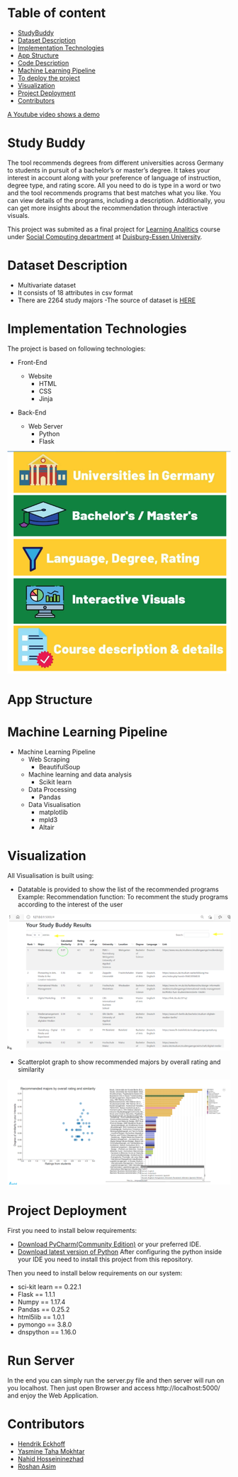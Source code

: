 # Table of content
- [StudyBuddy](https://github.com/roshan95/Study-Buddy#study-buddy)
- [Dataset Description](https://github.com/roshan95/Study-Buddy#dataset-description)
- [Implementation Technologies](https://github.com/roshan95/Study-Buddy#implementation-technologies)
- [App Structure](https://github.com/roshan95/Study-Buddy#app-structure)
- [Code Description](https://github.com/roshan95/Study-Buddy#app-structure)
- [Machine Learning Pipeline](https://github.com/roshan95/Study-Buddy#app-structure)
- [To deploy the project](https://github.com/roshan95/Study-Buddy#machine-learning-pipeline)
- [Visualization](https://github.com/roshan95/Study-Buddy#visualization)
- [Project Deployment](https://github.com/roshan95/Study-Buddy#project-deployment)
- [Contributors](https://github.com/roshan95/Study-Buddy#contributors)

[A Youtube video shows a demo]()
# Study Buddy
The tool recommends degrees from different universities across Germany to students in pursuit of a bachelor’s or master’s degree. It takes your interest in account along with your preference of language of instruction, degree type, and rating score. All you need to do is type in a word or two and the tool recommends programs that best matches what you like. You can view details of the programs, including a description. Additionally, you can get more insights about the recommendation through interactive visuals.

This project was submited as a final project for  [Learning Analitics](https://www.uni-due.de/soco/teaching/overview.php) course under [Social Computing department](https://www.uni-due.de/soco/) at [Duisburg-Essen University](https://www.uni-due.de).
# Dataset Description
- Multivariate dataset
- It consists of 18 attributes in csv format
- There are 2264 study majors
-The source of dataset is [HERE](https://studycheck.de)
# Implementation Technologies
The project is based on following technologies:
- Front-End
  - Website
    - HTML
    - CSS
    - Jinja

- Back-End
  - Web Server
    - Python
    - Flask

![image](/assets/images/description2.png)
# App Structure


# Machine Learning Pipeline
- Machine Learning Pipeline
  - Web Scraping
    - BeautifulSoup
  - Machine learning and data analysis
    - Scikit learn
  - Data Processing
    - Pandas
  - Data Visualisation
    - matplotlib
    - mpld3
    - Altair
# Visualization
All Visualisation is built using:

- Datatable is provided to show the list of the recommended programs
Example: Recommendation function: To recomment the study programs according to the interest of the user

![image](/assets/images/graphs2.png)

- Scatterplot graph to show recommended majors by overall rating and similarity

![image](/assets/images/graphs1.png)

# Project Deployment
First you need to install below requirements:

- [Download PyCharm(Community Edition)](https://www.jetbrains.com/pycharm/) or your preferred IDE.
- [Download latest version of Python](https://www.python.org/downloads/)
After configuring the python inside your IDE you need to install this project from this repository.

Then you need to install below requirements on our system:

- sci-kit learn == 0.22.1
- Flask == 1.1.1
- Numpy == 1.17.4
- Pandas == 0.25.2
- html5lib == 1.0.1
- pymongo == 3.8.0
- dnspython == 1.16.0

# Run Server
In the end you can simply run the server.py file and then server will run on you localhost. Then just open Browser and access http://localhost:5000/ and enjoy the Web Application.
# Contributors
- [Hendrik Eckhoff](https://github.com/Rechtecki)
- [Yasmine Taha Mokhtar]() 
- [Nahid Hosseininezhad]() 
- [Roshan Asim](https://github.com/roshan95)

